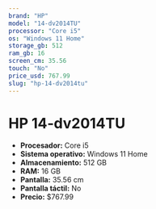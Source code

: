 ```yaml
---
brand: "HP"
model: "14-dv2014TU"
processor: "Core i5"
os: "Windows 11 Home"
storage_gb: 512
ram_gb: 16
screen_cm: 35.56
touch: "No"
price_usd: 767.99
slug: "hp-14-dv2014tu"
---
```


# HP 14-dv2014TU

- **Procesador:** Core i5
- **Sistema operativo:** Windows 11 Home
- **Almacenamiento:** 512 GB
- **RAM:** 16 GB
- **Pantalla:** 35.56 cm
- **Pantalla táctil:** No
- **Precio:** $767.99
